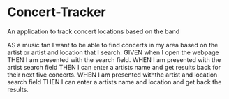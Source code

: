 # Concert-Tracker
An application to track concert locations based on the band

AS a music fan I want to be able to find concerts in my area based on the artist or artist and location that I search. 
GIVEN when I open the webpage 
THEN I am presented with the search field.
WHEN I am presented with the artist search field
THEN I can enter a artists name and get results back for their next five concerts.
WHEN I am presented withthe artist and location search field
THEN I can enter a artists name and location and get back the results.

